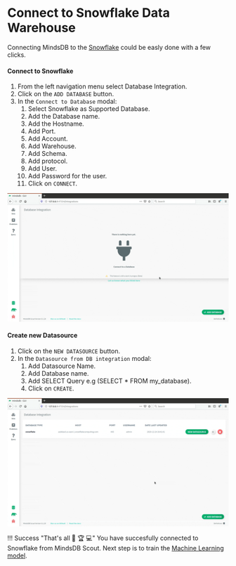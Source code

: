 # Connect to Snowflake Data Warehouse

Connecting MindsDB to the [Snowflake](https://www.snowflake.com/) could be easly done with a few clicks. 

#### Connect to Snowflake

1. From the left navigation menu select Database Integration.
2. Click on the `ADD DATABASE` button. 
3. In the `Connect to Database` modal:
    1. Select Snowflake as Supported Database.
    2. Add the Database name.
    3. Add the Hostname.
    4. Add Port.
    5. Add Account.
    6. Add Warehouse.
    7. Add Schema.
    8. Add protocol.
    5. Add User.
    6. Add Password for the user.
    7. Click on `CONNECT`.

![Connect to Snowflake](/assets/data/snowflake.gif)

#### Create new Datasource

1. Click on the `NEW DATASOURCE` button.
2. In the `Datasource from DB integration` modal:
    1. Add Datasource Name.
    2. Add Database name.
    3. Add SELECT Query e.g (SELECT * FROM my_database).
    4. Click on `CREATE`.

![Create Snowflake Datasource](/assets/data/snowflake-ds.gif)

!!! Success "That's all :tada: :trophy:  :computer:"
    You have succesfully connected to Snowflake from MindsDB Scout. Next step is to train the [Machine Learning model](/docs/model/train).
